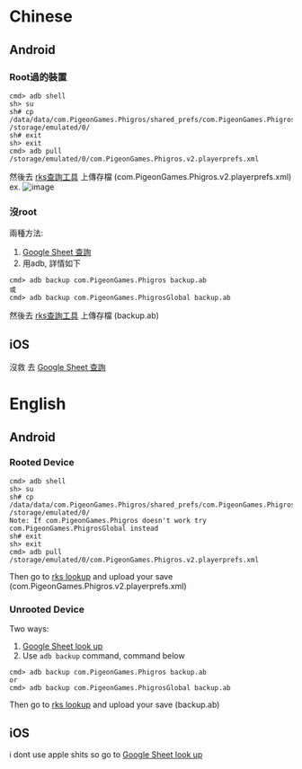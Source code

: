 # Chinese
## Android
### Root過的裝置
```shell
cmd> adb shell
sh> su
sh# cp /data/data/com.PigeonGames.Phigros/shared_prefs/com.PigeonGames.Phigros.v2.playerprefs.xml /storage/emulated/0/
sh# exit
sh> exit
cmd> adb pull /storage/emulated/0/com.PigeonGames.Phigros.v2.playerprefs.xml
```
然後去 [rks查詢工具](https://lchzh3473.github.io/rks-probe/) 上傳存檔 (com.PigeonGames.Phigros.v2.playerprefs.xml)
ex. ![image](https://github.com/yt6983138/Documents/assets/83499886/32c57305-54b0-470c-ab4a-5e3db08e48f6)
### 沒root
兩種方法:
1. [Google Sheet 查詢](https://docs.google.com/spreadsheets/d/1_FpXuHJ5NU-nuu2TMw6c6RwMla4NdoSxIWe5cncyquo/edit)
2. 用adb, 詳情如下
```shell
cmd> adb backup com.PigeonGames.Phigros backup.ab
或
cmd> adb backup com.PigeonGames.PhigrosGlobal backup.ab
```
然後去 [rks查詢工具](https://lchzh3473.github.io/rks-probe/) 上傳存檔 (backup.ab)
## iOS
沒救 去 [Google Sheet 查詢](https://docs.google.com/spreadsheets/d/1_FpXuHJ5NU-nuu2TMw6c6RwMla4NdoSxIWe5cncyquo/edit)
# English
## Android
### Rooted Device
```shell
cmd> adb shell
sh> su
sh# cp /data/data/com.PigeonGames.Phigros/shared_prefs/com.PigeonGames.Phigros.v2.playerprefs.xml /storage/emulated/0/
Note: If com.PigeonGames.Phigros doesn't work try com.PigeonGames.PhigrosGlobal instead
sh# exit
sh> exit
cmd> adb pull /storage/emulated/0/com.PigeonGames.Phigros.v2.playerprefs.xml
```
Then go to [rks lookup](https://lchzh3473.github.io/rks-probe/) and upload your save (com.PigeonGames.Phigros.v2.playerprefs.xml)
### Unrooted Device
Two ways:
1. [Google Sheet look up](https://docs.google.com/spreadsheets/d/1_FpXuHJ5NU-nuu2TMw6c6RwMla4NdoSxIWe5cncyquo/edit)
2. Use `adb backup` command, command below
```shell
cmd> adb backup com.PigeonGames.Phigros backup.ab
or
cmd> adb backup com.PigeonGames.PhigrosGlobal backup.ab
```
Then go to [rks lookup](https://lchzh3473.github.io/rks-probe/) and upload your save (backup.ab)
## iOS
i dont use apple shits so go to [Google Sheet look up](https://docs.google.com/spreadsheets/d/1_FpXuHJ5NU-nuu2TMw6c6RwMla4NdoSxIWe5cncyquo/edit)
